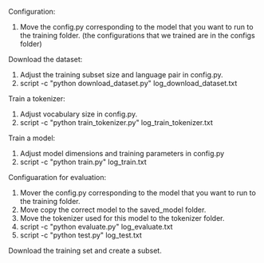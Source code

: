 Configuration:
1. Move the config.py corresponding to the model that you want to run to the training folder.
   (the configurations that we trained are in the configs folder)

Download the dataset:
1. Adjust the training subset size and language pair in config.py.
2. script -c "python download_dataset.py" log_download_dataset.txt

Train a tokenizer:
1. Adjust vocabulary size in config.py.
2. script -c "python train_tokenizer.py" log_train_tokenizer.txt

Train a model:
1. Adjust model dimensions and training parameters in config.py
2. script -c "python train.py" log_train.txt

Configuaration for evaluation: 
1. Mover the config.py corresponding to the model that you want to run to the training folder.
2. Move copy the correct model to the saved_model folder.
3. Move the tokenizer used for this model to the tokenizer folder.
4. script -c "python evaluate.py" log_evaluate.txt
5. script -c "python test.py" log_test.txt


Download the training set and create a subset.